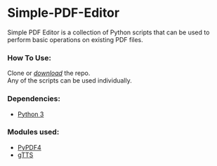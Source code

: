 # Simple-PDF-Editor
Simple PDF Editor is a collection of Python scripts that can be used to perform basic operations on existing PDF files.

### How To Use:
Clone or [*download*](https://github.com/sriharsha2000/Simple-PDF-Editor/archive/master.zip) the repo.\
Any of the scripts can be used individually.

### Dependencies:
* [Python 3](https://www.python.org/downloads/)
### Modules used:
* [PyPDF4](https://pypi.org/project/PyPDF4/)
* [gTTS](https://pypi.org/project/gTTS/)
